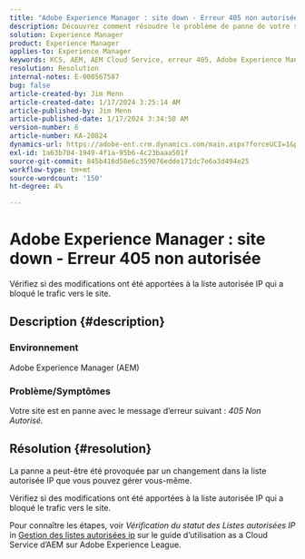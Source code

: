 ```yaml
---
title: "Adobe Experience Manager : site down - Erreur 405 non autorisée"
description: Découvrez comment résoudre le problème de panne de votre site avec l’erreur 405 Not Allowed.
solution: Experience Manager
product: Experience Manager
applies-to: Experience Manager
keywords: KCS, AEM, AEM Cloud Service, erreur 405, Adobe Experience Manager. Site down, dépannage
resolution: Resolution
internal-notes: E-000567587
bug: false
article-created-by: Jim Menn
article-created-date: 1/17/2024 3:25:14 AM
article-published-by: Jim Menn
article-published-date: 1/17/2024 3:34:50 AM
version-number: 6
article-number: KA-20824
dynamics-url: https://adobe-ent.crm.dynamics.com/main.aspx?forceUCI=1&pagetype=entityrecord&etn=knowledgearticle&id=07867202-e8b4-ee11-a569-6045bd006268
exl-id: 1a63b704-1949-4f1a-95b6-4c23baaa501f
source-git-commit: 845b416d58e6c359076edde171dc7e6a3d494e25
workflow-type: tm+mt
source-wordcount: '150'
ht-degree: 4%

---
```


# Adobe Experience Manager : site down - Erreur 405 non autorisée


Vérifiez si des modifications ont été apportées à la liste autorisée IP qui a bloqué le trafic vers le site.

## Description {#description}


### Environnement

Adobe Experience Manager (AEM)



### Problème/Symptômes

Votre site est en panne avec le message d’erreur suivant : *405 Non Autorisé.*


## Résolution {#resolution}


La panne a peut-être été provoquée par un changement dans la liste autorisée IP que vous pouvez gérer vous-même.

Vérifiez si des modifications ont été apportées à la liste autorisée IP qui a bloqué le trafic vers le site.

Pour connaître les étapes, voir *Vérification du statut des Listes autorisées IP* in [Gestion des listes autorisées ip](https://experienceleague.adobe.com/docs/experience-manager-cloud-service/content/implementing/using-cloud-manager/ip-allow-lists/managing-ip-allow-lists.html?lang=en) sur le guide d’utilisation as a Cloud Service d’AEM sur Adobe Experience League.
